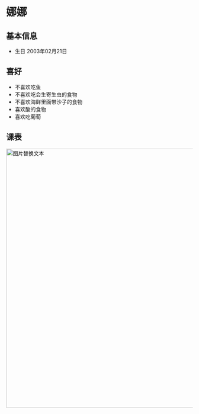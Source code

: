 # 娜娜

## 基本信息

- 生日 2003年02月21日

## 喜好

- 不喜欢吃鱼
- 不喜欢吃会生寄生虫的食物
- 不喜欢海鲜里面带沙子的食物
- 喜欢酸的食物
- 喜欢吃葡萄

## 课表

<img src='/imags/other/kebiao.jpg' alt='图片替换文本' width='700' />